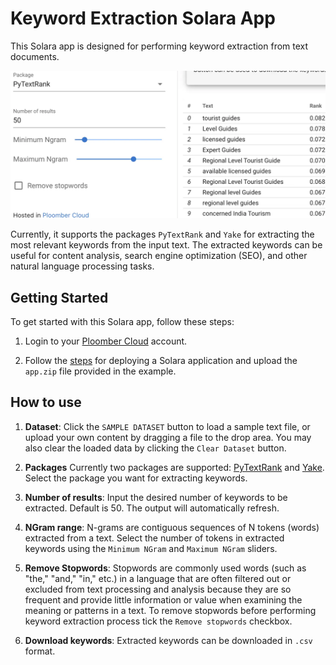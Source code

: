# Keyword Extraction Solara App

This Solara app is designed for performing keyword extraction from text documents. 

![](screenshot.webp)

Currently, it supports the packages `PyTextRank` and `Yake` for extracting the most relevant keywords from the input text. 
The extracted keywords can be useful for content analysis, search engine optimization (SEO), and other natural language processing tasks.

## Getting Started

To get started with this Solara app, follow these steps:

1. Login to your [Ploomber Cloud](https://ploomber.io/) account.

2. Follow the [steps](https://docs.cloud.ploomber.io/en/latest/apps/solara.html) for deploying a Solara application and upload the `app.zip` file provided in the example.

## How to use

1. **Dataset**: Click the `SAMPLE DATASET` button to load a sample text file, or upload your own content by dragging a file to the drop area. You may also clear the loaded data by clicking the `Clear Dataset` button.

2. **Packages** Currently two packages are supported: [PyTextRank](https://github.com/DerwenAI/pytextrank) and [Yake](https://github.com/LIAAD/yake). Select the package you want for extracting keywords.

3. **Number of results**: Input the desired number of keywords to be extracted. Default is 50. The output will automatically refresh.

4. **NGram range**: N-grams are contiguous sequences of N tokens (words) extracted from a text. Select the number of tokens in extracted keywords using the `Minimum NGram` and `Maximum NGram` sliders.

5. **Remove Stopwords**: Stopwords are commonly used words (such as "the," "and," "in," etc.) in a language that are often filtered out or excluded from text processing and analysis because they are so frequent and provide little information or value when examining the meaning or patterns in a text. To remove stopwords before performing keyword extraction process tick the `Remove stopwords` checkbox.

6. **Download keywords**: Extracted keywords can be downloaded in `.csv` format.